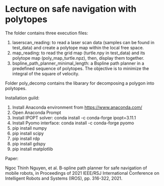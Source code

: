 # Lecture on safe navigation with polytopes
The folder contains three execution files:
1) laserscan_reading: to read a laser scan data (samples can be found in test_data) and create a polytope map within the local free space.
2) map_reading: to read the grid map (turtle.npy in test_data) and its polytope map (poly_map_turtle.npz), then, display them together.
3) bspline_path_planner_minimal_length: a Bspline path planner in a predefined sequence of polytopes. The objective is to minimize the integral of the square of velocity. 


Folder poly_decomp contains the libarary for decomposing a polygon into polytopes.

Installation guild:
1) Install Anaconda environment from https://www.anaconda.com/
2) Open Anaconda Prompt
3) Install IPOPT solver: conda install -c conda-forge ipopt=3.11.1 
5) Install Pyomo interface: conda install -c conda-forge pyomo 
6) pip install numpy 
7) pip install scipy 
8) pip install rdp 
9) pip install gdspy
10) pip install matplotlib 

Paper:

Ngoc Thinh Nguyen, et al. B-spline path planner for safe navigation of mobile robots, in Proceedings of 2021 IEEE/RSJ International Conference on Intelligent Robots and Systems (IROS), pp. 316-322, 2021.








  
